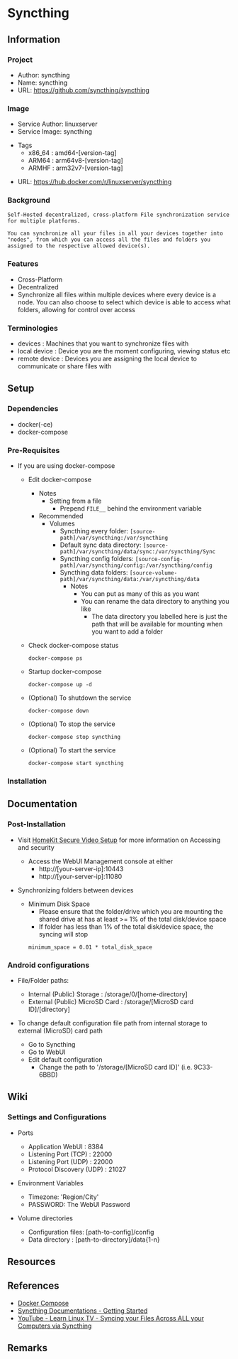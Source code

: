 # Syncthing

## Information
### Project
+ Author: syncthing
+ Name: syncthing
+ URL: https://github.com/syncthing/syncthing

### Image
+ Service Author: linuxserver
+ Service Image: syncthing
- Tags
    + x86_64 : amd64-[version-tag]
    + ARM64  : arm64v8-[version-tag]
    + ARMHF  : arm32v7-[version-tag]
+ URL: https://hub.docker.com/r/linuxserver/syncthing

### Background
```
Self-Hosted decentralized, cross-platform File synchronization service for multiple platforms.

You can synchronize all your files in all your devices together into "nodes", from which you can access all the files and folders you assigned to the respective allowed device(s).
```

### Features
+ Cross-Platform
+ Decentralized
+ Synchronize all files within multiple devices where every device is a node. You can also choose to select which device is able to access what folders, allowing for control over access

### Terminologies
+ devices : Machines that you want to synchronize files with
+ local device : Device you are the moment configuring, viewing status etc
+ remote device : Devices you are assigning the local device to communicate or share files with

## Setup
### Dependencies
+ docker(-ce)
+ docker-compose

### Pre-Requisites
- If you are using docker-compose
    - Edit docker-compose
        - Notes
            - Setting from a file
                + Prepend `FILE__` behind the environment variable
        - Recommended
            - Volumes
                - Syncthing every folder: `[source-path]/var/syncthing:/var/syncthing`
                - Default sync data directory: `[source-path]/var/syncthing/data/sync:/var/syncthing/Sync`
                - Syncthing config folders: `[source-config-path]/var/syncthing/config:/var/syncthing/config`
                - Syncthing data folders: `[source-volume-path]/var/syncthing/data:/var/syncthing/data`
                    - Notes
                        + You can put as many of this as you want
                        - You can rename the data directory to anything you like
                            + The data directory you labelled here is just the path that will be available for mounting when you want to add a folder

    - Check docker-compose status
        ```console
        docker-compose ps
        ```

    - Startup docker-compose
        ```console
        docker-compose up -d
        ```

    - (Optional) To shutdown the service
        ```console
        docker-compose down
        ```

    - (Optional) To stop the service
        ```console
        docker-compose stop syncthing
        ```

    - (Optional) To start the service
        ```console
        docker-compose start syncthing
        ```

### Installation

## Documentation
### Post-Installation
- Visit [HomeKit Secure Video Setup](https://github.com/koush/scrypted/wiki/HomeKit-Secure-Video-Setup) for more information on Accessing and security
    - Access the WebUI Management console at either
        + http://[your-server-ip]:10443
        + http://[your-server-ip]:11080

- Synchronizing folders between devices
    - Minimum Disk Space 
        + Please ensure that the folder/drive which you are mounting the shared drive at has at least >= 1% of the total disk/device space
        + If folder has less than 1% of the total disk/device space, the syncing will stop
        ```
        minimum_space = 0.01 * total_disk_space
        ```

### Android configurations
- File/Folder paths:
    + Internal (Public) Storage : /storage/0/[home-directory]
    + External (Public) MicroSD Card : /storage/[MicroSD card ID]/[directory]

- To change default configuration file path from internal storage to external (MicroSD) card path
    - Go to Syncthing
    - Go to WebUI
    - Edit default configuration
        + Change the path to '/storage/[MicroSD card ID]' (i.e. 9C33-6BBD)

## Wiki

### Settings and Configurations
- Ports
    + Application WebUI : 8384
    + Listening Port (TCP) : 22000
    + Listening Port (UDP) : 22000
    + Protocol Discovery (UDP) : 21027

- Environment Variables
    + Timezone: 'Region/City'
    + PASSWORD: The WebUI Password

- Volume directories
    + Configuration files: [path-to-config]/config
    + Data directory : [path-to-directory]/data{1-n}

## Resources

## References
+ [Docker Compose](https://github.com/syncthing/syncthing/blob/main/README-Docker.md)
+ [Syncthing Documentations - Getting Started](https://docs.syncthing.net/intro/getting-started.html)
+ [YouTube - Learn Linux TV - Syncing your Files Across ALL your Computers via Syncthing](https://www.youtube.com/watch?v=J1bCWv14zYg)

## Remarks


